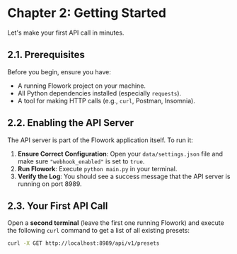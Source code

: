 # Chapter 2: Getting Started

Let's make your first API call in minutes.

## 2.1. Prerequisites
Before you begin, ensure you have:
- A running Flowork project on your machine.
- All Python dependencies installed (especially `requests`).
- A tool for making HTTP calls (e.g., `curl`, Postman, Insomnia).

## 2.2. Enabling the API Server
The API server is part of the Flowork application itself. To run it:

1.  **Ensure Correct Configuration**: Open your `data/settings.json` file and make sure `"webhook_enabled"` is set to `true`.
2.  **Run Flowork**: Execute `python main.py` in your terminal.
3.  **Verify the Log**: You should see a success message that the API server is running on port 8989.

## 2.3. Your First API Call
Open a **second terminal** (leave the first one running Flowork) and execute the following `curl` command to get a list of all existing presets:
```bash
curl -X GET http://localhost:8989/api/v1/presets